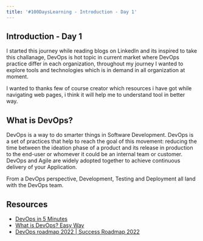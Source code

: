 ```yaml
---
title: '#100DaysLearning - Introduction - Day 1'
---
```


## Introduction - Day 1
I started this journey while reading blogs on LinkedIn and its inspired to take this challanage, DevOps is hot topic in current market where DevOps practice differ in each organization, throughout my journey I wanted to explore tools and technologies which is in demand in all organization at moment.

I wanted to thanks few of course creator which resources i have got while navigating web pages, i think it will help me to understand tool in better way.

## What is DevOps?
DevOps is a way to do smarter things in Software Development. DevOps is a set of practices that help to reach the goal of this movement: reducing the time between the ideation phase of a product and its release in production to the end-user or whomever it could be an internal team or customer. DevOps and Agile are widely adopted together to achieve continuous delivery of your Application.

From a DevOps perspective, Development, Testing and Deployment all land with the DevOps team.

## Resources
- [DevOps in 5 Minutes](https://www.youtube.com/watch?v=Xrgk023l4lI)
- [What is DevOps? Easy Way](https://www.youtube.com/watch?v=_Gpe1Zn-1fE&t=43s)
- [DevOps roadmap 2022 | Success Roadmap 2022](https://www.youtube.com/watch?v=7l_n97Mt0ko)